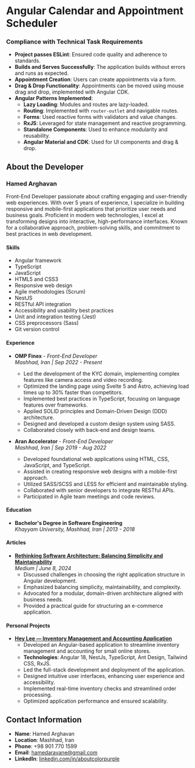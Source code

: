 # Angular Calendar and Appointment Scheduler

### Compliance with Technical Task Requirements

- **Project passes ESLint**: Ensured code quality and adherence to standards.
- **Builds and Serves Successfully**: The application builds without errors and runs as expected.
- **Appointment Creation**: Users can create appointments via a form.
- **Drag & Drop Functionality**: Appointments can be moved using mouse drag and drop, implemented with Angular CDK.
- **Angular Patterns Implemented**:
  - **Lazy Loading**: Modules and routes are lazy-loaded.
  - **Routing**: Implemented with `router-outlet` and navigable routes.
  - **Forms**: Used reactive forms with validators and value changes.
  - **RxJS**: Leveraged for state management and reactive programming.
  - **Standalone Components**: Used to enhance modularity and reusability.
  - **Angular Material and CDK**: Used for UI components and drag & drop.

## About the Developer

### **Hamed Arghavan**

Front-End Developer passionate about crafting engaging and user-friendly web experiences. With over 5 years of experience, I specialize in building responsive and mobile-first applications that prioritize user needs and business goals. Proficient in modern web technologies, I excel at transforming designs into interactive, high-performance interfaces. Known for a collaborative approach, problem-solving skills, and commitment to best practices in web development.

#### **Skills**

- Angular framework
- TypeScript
- JavaScript
- HTML5 and CSS3
- Responsive web design
- Agile methodologies (Scrum)
- NestJS
- RESTful API integration
- Accessibility and usability best practices
- Unit and integration testing (Jest)
- CSS preprocessors (Sass)
- Git version control

#### **Experience**

- **OMP Finex** - *Front-End Developer*  
  *Mashhad, Iran | Sep 2022 - Present*
  - Led the development of the KYC domain, implementing complex features like camera access and video recording.
  - Optimized the landing page using Svelte 5 and Astro, achieving load times up to 30% faster than competitors.
  - Implemented best practices in TypeScript, focusing on language features over frameworks.
  - Applied SOLID principles and Domain-Driven Design (DDD) architecture.
  - Designed and developed a custom design system using SASS.
  - Collaborated closely with back-end and design teams.

- **Aran Accelerator** - *Front-End Developer*  
  *Mashhad, Iran | Sep 2019 - Aug 2022*
  - Developed foundational web applications using HTML, CSS, JavaScript, and TypeScript.
  - Assisted in creating responsive web designs with a mobile-first approach.
  - Utilized SASS/SCSS and LESS for efficient and maintainable styling.
  - Collaborated with senior developers to integrate RESTful APIs.
  - Participated in Agile team meetings and code reviews.

#### **Education**

- **Bachelor's Degree in Software Engineering**  
  *Khayyam University, Mashhad, Iran | 2013 - 2018*

#### **Articles**

- **[Rethinking Software Architecture: Balancing Simplicity and Maintainability](https://medium.com/@hamedaravane/rethinking-software-architecture-balancing-simplicity-and-maintainability-b59483d4c60d)**  
  *Medium | June 8, 2024*
  - Discussed challenges in choosing the right application structure in Angular development.
  - Emphasized balancing simplicity, maintainability, and complexity.
  - Advocated for a modular, domain-driven architecture aligned with business needs.
  - Provided a practical guide for structuring an e-commerce application.

#### **Personal Projects**

- **[Hey Lee — Inventory Management and Accounting Application](http://github.com/hamedaravane/heylee-front)**
  - Developed an Angular-based application to streamline inventory management and accounting for small online stores.
  - **Technologies**: Angular 18, NestJs, TypeScript, Ant Design, Tailwind CSS, RxJS.
  - Led the full-stack development and deployment of the application.
  - Designed intuitive user interfaces, enhancing user experience and accessibility.
  - Implemented real-time inventory checks and streamlined order processing.
  - Optimized application performance and ensured scalability.

## Contact Information

- **Name**: Hamed Arghavan
- **Location**: Mashhad, Iran
- **Phone**: +98 901 770 1599
- **Email**: [hamedaravane@gmail.com](mailto:hamedaravane@gmail.com)
- **LinkedIn**: [linkedin.com/in/aboutcolorpurple](https://linkedin.com/in/aboutcolorpurple)
